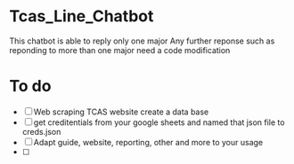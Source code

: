 # Tcas_Line_Chatbot
This chatbot is able to reply only one major
Any further reponse such as reponding to more than one major need a code modification

# To do

- [ ] Web scraping TCAS website create a data base
- [ ] get creditentials from your google sheets and named that json file to creds.json
- [ ] Adapt guide, website, reporting, other and more to your usage
- [ ] 
